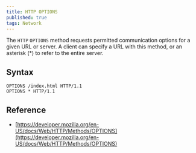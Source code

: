 ```yaml
---
title: HTTP OPTIONS
published: true
tags: Network
---
```

The `HTTP` `OPTIONS` method requests permitted communication options for a given
URL or server. A client can specify a URL with this method, or an asterisk (\*)
to refer to the entire server.

## Syntax

```HTTP
OPTIONS /index.html HTTP/1.1
OPTIONS * HTTP/1.1
```

## Reference

- [https://developer.mozilla.org/en-US/docs/Web/HTTP/Methods/OPTIONS](https://developer.mozilla.org/en-US/docs/Web/HTTP/Methods/OPTIONS)

